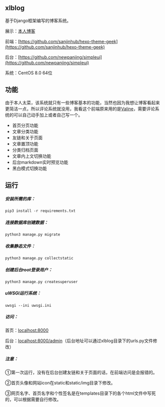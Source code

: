 ## xlblog

基于Django框架编写的博客系统。

展示：[本人博客](https://llwxx.top)

前端：[https://github.com/sanjinhub/hexo-theme-geek](https://github.com/sanjinhub/hexo-theme-geek)

后台：[https://github.com/newpanjing/simpleui](https://github.com/newpanjing/simpleui)

系统：CentOS  8.0 64位

## 功能

由于本人太菜，该系统就只有一些博客基本的功能，当然也因为我想让博客看起来更简洁一点，所以评论系统就没用，我看这个前端原来用的是[Valine](https://valine.js.org/)，需要评论系统的可以自己动手加上或者自己写一个。

- 首页分页功能
- 文章分类功能
- 友链和关于页面
- 文章置顶功能
- 分类归档页面
- 文章内上文切换功能
- 后台markdown实时预览功能
- 黑白模式切换功能

## 运行

##### 安装所需的库：

`pip3 install -r requirements.txt`

##### 连接数据库创建数据：

`python3 manage.py migrate`

##### 收集静态文件：

`python3 manage.py collectstatic`

##### 创建后台root登录用户：

`python3 manage.py createsuperuser`

##### uWSGI运行系统：

`uwsgi --ini uwsgi.ini`

##### 访问：

首页：[localhost:8000](localhost:8000)

后台：[localhost:8000/admin](localhost:8000/admin)（后台地址可以通过xlblog目录下的urls.py文件修改）

##### 注意：

①第一次运行，没有在后台创建友链和关于页面的话，在前端访问是会报错的。

②首页头像和网站icon在static和static/img目录下修改。

③网页名字、首页名字和个性签名是在templates目录下的各个html文件中写死的，可以根据需要自行修改。